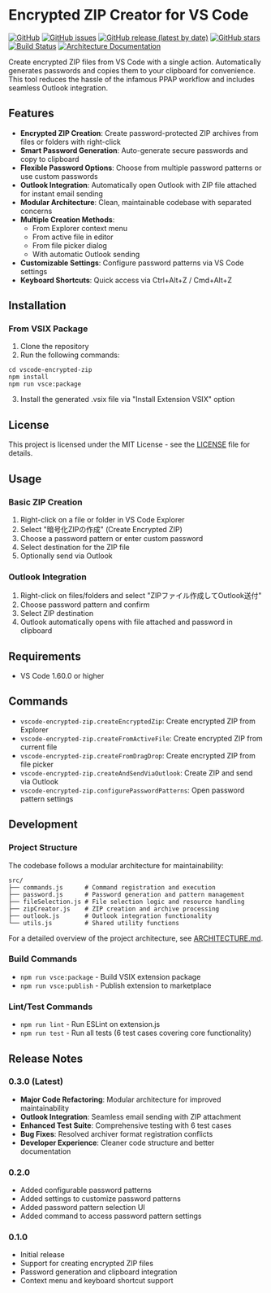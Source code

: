 # Encrypted ZIP Creator for VS Code

[![GitHub](https://img.shields.io/github/license/purpleheadz/vscode-encrypted-zip)](https://github.com/purpleheadz/vscode-encrypted-zip/blob/main/LICENSE)
[![GitHub issues](https://img.shields.io/github/issues/purpleheadz/vscode-encrypted-zip)](https://github.com/purpleheadz/vscode-encrypted-zip/issues)
[![GitHub release (latest by date)](https://img.shields.io/github/v/release/purpleheadz/vscode-encrypted-zip)](https://github.com/purpleheadz/vscode-encrypted-zip/releases)
[![GitHub stars](https://img.shields.io/github/stars/purpleheadz/vscode-encrypted-zip)](https://github.com/purpleheadz/vscode-encrypted-zip/stargazers)
[![Build Status](https://github.com/purpleheadz/vscode-encrypted-zip/actions/workflows/cicd.yaml/badge.svg)](https://github.com/purpleheadz/vscode-encrypted-zip/actions)
[![Architecture Documentation](https://img.shields.io/badge/docs-architecture-blue)](https://github.com/purpleheadz/vscode-encrypted-zip/blob/main/ARCHITECTURE.md)

Create encrypted ZIP files from VS Code with a single action. Automatically generates passwords and copies them to your clipboard for convenience.
This tool reduces the hassle of the infamous PPAP workflow and includes seamless Outlook integration.

## Features

- **Encrypted ZIP Creation**: Create password-protected ZIP archives from files or folders with right-click
- **Smart Password Generation**: Auto-generate secure passwords and copy to clipboard
- **Flexible Password Options**: Choose from multiple password patterns or use custom passwords
- **Outlook Integration**: Automatically open Outlook with ZIP file attached for instant email sending
- **Modular Architecture**: Clean, maintainable codebase with separated concerns
- **Multiple Creation Methods**:
  - From Explorer context menu
  - From active file in editor
  - From file picker dialog
  - With automatic Outlook sending
- **Customizable Settings**: Configure password patterns via VS Code settings
- **Keyboard Shortcuts**: Quick access via Ctrl+Alt+Z / Cmd+Alt+Z

## Installation

### From VSIX Package
1. Clone the repository
2. Run the following commands:
```
cd vscode-encrypted-zip
npm install
npm run vsce:package
```
3. Install the generated .vsix file via "Install Extension VSIX" option

## License

This project is licensed under the MIT License - see the [LICENSE](LICENSE) file for details.

## Usage

### Basic ZIP Creation
1. Right-click on a file or folder in VS Code Explorer
2. Select "暗号化ZIPの作成" (Create Encrypted ZIP)
3. Choose a password pattern or enter custom password
4. Select destination for the ZIP file
5. Optionally send via Outlook

### Outlook Integration
1. Right-click on files/folders and select "ZIPファイル作成してOutlook送付"
2. Choose password pattern and confirm
3. Select ZIP destination
4. Outlook automatically opens with file attached and password in clipboard

## Requirements

- VS Code 1.60.0 or higher

## Commands

- `vscode-encrypted-zip.createEncryptedZip`: Create encrypted ZIP from Explorer
- `vscode-encrypted-zip.createFromActiveFile`: Create encrypted ZIP from current file
- `vscode-encrypted-zip.createFromDragDrop`: Create encrypted ZIP from file picker
- `vscode-encrypted-zip.createAndSendViaOutlook`: Create ZIP and send via Outlook
- `vscode-encrypted-zip.configurePasswordPatterns`: Open password pattern settings

## Development

### Project Structure
The codebase follows a modular architecture for maintainability:

```
src/
├── commands.js      # Command registration and execution
├── password.js      # Password generation and pattern management
├── fileSelection.js # File selection logic and resource handling
├── zipCreator.js    # ZIP creation and archive processing
├── outlook.js       # Outlook integration functionality
└── utils.js         # Shared utility functions
```

For a detailed overview of the project architecture, see [ARCHITECTURE.md](ARCHITECTURE.md).

### Build Commands
- `npm run vsce:package` - Build VSIX extension package
- `npm run vsce:publish` - Publish extension to marketplace

### Lint/Test Commands
- `npm run lint` - Run ESLint on extension.js
- `npm run test` - Run all tests (6 test cases covering core functionality)

## Release Notes

### 0.3.0 (Latest)
- **Major Code Refactoring**: Modular architecture for improved maintainability
- **Outlook Integration**: Seamless email sending with ZIP attachment
- **Enhanced Test Suite**: Comprehensive testing with 6 test cases
- **Bug Fixes**: Resolved archiver format registration conflicts
- **Developer Experience**: Cleaner code structure and better documentation

### 0.2.0
- Added configurable password patterns
- Added settings to customize password patterns
- Added password pattern selection UI
- Added command to access password pattern settings

### 0.1.0
- Initial release
- Support for creating encrypted ZIP files
- Password generation and clipboard integration
- Context menu and keyboard shortcut support
